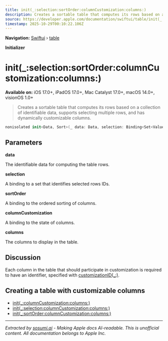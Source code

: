```yaml
---
title: init(_:selection:sortOrder:columnCustomization:columns:)
description: Creates a sortable table that computes its rows based on a collection of identifiable data, supports selecting multiple rows, and has dynamically customizable columns.
source: https://developer.apple.com/documentation/swiftui/table/init(_:selection:sortorder:columncustomization:columns:)
timestamp: 2025-10-29T00:10:22.106Z
---
```


**Navigation:** [Swiftui](/documentation/swiftui) › [table](/documentation/swiftui/table)

**Initializer**

# init(_:selection:sortOrder:columnCustomization:columns:)

**Available on:** iOS 17.0+, iPadOS 17.0+, Mac Catalyst 17.0+, macOS 14.0+, visionOS 1.0+

> Creates a sortable table that computes its rows based on a collection of identifiable data, supports selecting multiple rows, and has dynamically customizable columns.

```swift
nonisolated init<Data, Sort>(_ data: Data, selection: Binding<Set<Value.ID>>, sortOrder: Binding<[Sort]>, columnCustomization: Binding<TableColumnCustomization<Value>>, @TableColumnBuilder<Value, Sort> columns: () -> Columns) where Rows == TableForEachContent<Data>, Data : RandomAccessCollection, Sort : SortComparator, Columns.TableRowValue == Data.Element, Data.Element == Sort.Compared
```

## Parameters

**data**

The identifiable data for computing the table rows.



**selection**

A binding to a set that identifies selected rows IDs.



**sortOrder**

A binding to the ordered sorting of columns.



**columnCustomization**

A binding to the state of columns.



**columns**

The columns to display in the table.



## Discussion

Each column in the table that should participate in customization is required to have an identifier, specified with [customizationID(_:)](/documentation/swiftui/tablecolumncontent/customizationid(_:)).

## Creating a table with customizable columns

- [init(_:columnCustomization:columns:)](/documentation/swiftui/table/init(_:columncustomization:columns:))
- [init(_:selection:columnCustomization:columns:)](/documentation/swiftui/table/init(_:selection:columncustomization:columns:))
- [init(_:sortOrder:columnCustomization:columns:)](/documentation/swiftui/table/init(_:sortorder:columncustomization:columns:))

---

*Extracted by [sosumi.ai](https://sosumi.ai) - Making Apple docs AI-readable.*
*This is unofficial content. All documentation belongs to Apple Inc.*
